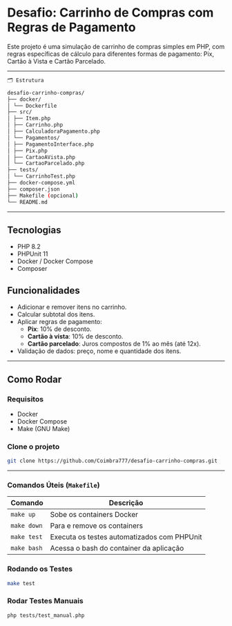 # Desafio: Carrinho de Compras com Regras de Pagamento

Este projeto é uma simulação de carrinho de compras simples em PHP, com regras específicas de cálculo para diferentes formas de pagamento: Pix, Cartão à Vista e Cartão Parcelado.

---

```bash
🗂 Estrutura

desafio-carrinho-compras/
├── docker/
│ └── Dockerfile
├── src/
│ ├── Item.php
│ ├── Carrinho.php
│ ├── CalculadoraPagamento.php
│ └── Pagamentos/
│ ├── PagamentoInterface.php
│ ├── Pix.php
│ ├── CartaoAVista.php
│ └── CartaoParcelado.php
├── tests/
│ └── CarrinhoTest.php
├── docker-compose.yml
├── composer.json
├── Makefile (opcional)
└── README.md
```

---

## Tecnologias

- PHP 8.2
- PHPUnit 11
- Docker / Docker Compose
- Composer

## Funcionalidades

- Adicionar e remover itens no carrinho.
- Calcular subtotal dos itens.
- Aplicar regras de pagamento:
  - **Pix**: 10% de desconto.
  - **Cartão à vista**: 10% de desconto.
  - **Cartão parcelado**: Juros compostos de 1% ao mês (até 12x).
- Validação de dados: preço, nome e quantidade dos itens.

---

## Como Rodar

### Requisitos

- Docker
- Docker Compose
- Make (GNU Make)

### Clone o projeto

````bash
git clone https://github.com/Coimbra777/desafio-carrinho-compras.git
``````

---

### Comandos Úteis (`Makefile`)

| Comando     | Descrição                                   |
| ----------- | ------------------------------------------- |
| `make up`   | Sobe os containers Docker                   |
| `make down` | Para e remove os containers                 |
| `make test` | Executa os testes automatizados com PHPUnit |
| `make bash` | Acessa o bash do container da aplicação     |

### Rodando os Testes

```bash
make test
````

### Rodar Testes Manuais

```bash
php tests/test_manual.php
```
